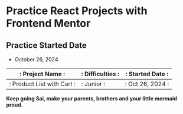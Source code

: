# Practice React Projects with Frontend Mentor

## Practice Started Date
- October 26, 2024

|: Project Name                           :|: Difficulties :|: Started Date :|
|------------------------------------------|----------------|----------------|
|: Product List with Cart                 :|: Junior       :|: Oct 26, 2024 :|

**Keep going Sai, make your parents, brothers and your little mermaid proud.**


